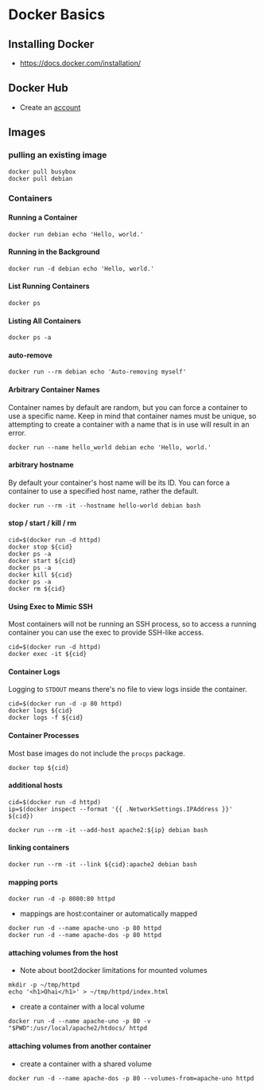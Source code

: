 # Docker Basics

## Installing Docker

* https://docs.docker.com/installation/

## Docker Hub

* Create an [account](https://hub.docker.com/account/login/)

## Images
### pulling an existing image

```
docker pull busybox
docker pull debian
```

### Containers
#### Running a Container

```
docker run debian echo 'Hello, world.'
```

#### Running in the Background

```
docker run -d debian echo 'Hello, world.'
```

#### List Running Containers

```
docker ps
```

#### Listing All Containers

```
docker ps -a
```

#### auto-remove

```
docker run --rm debian echo 'Auto-removing myself'
```

#### Arbitrary Container Names

Container names by default are random, but you can force a container to use a specific name. Keep in mind that container names must be unique, so attempting to create a container with a name that is in use will result in an error.

```
docker run --name hello_world debian echo 'Hello, world.'
```

#### arbitrary hostname

By default your container's host name will be its ID. You can force a container to use a specified host name, rather the default.

```
docker run --rm -it --hostname hello-world debian bash
```

#### stop / start / kill / rm

```
cid=$(docker run -d httpd)
docker stop ${cid}
docker ps -a
docker start ${cid}
docker ps -a
docker kill ${cid}
docker ps -a
docker rm ${cid}
```

#### Using Exec to Mimic SSH

Most containers will not be running an SSH process, so to access a running container you can use the exec to provide SSH-like access.

```
cid=$(docker run -d httpd)
docker exec -it ${cid}
```

#### Container Logs

Logging to `STDOUT` means there's no file to view logs inside the container.

```
cid=$(docker run -d -p 80 httpd)
docker logs ${cid}
docker logs -f ${cid}
```

#### Container Processes

Most base images do not include the `procps` package.

```
docker top ${cid}
```

#### additional hosts

```
cid=$(docker run -d httpd)
ip=$(docker inspect --format '{{ .NetworkSettings.IPAddress }}' ${cid})

docker run --rm -it --add-host apache2:${ip} debian bash
```

#### linking containers

```
docker run --rm -it --link ${cid}:apache2 debian bash
```

#### mapping ports

```
docker run -d -p 8080:80 httpd
```

* mappings are host:container or automatically mapped

```
docker run -d --name apache-uno -p 80 httpd
docker run -d --name apache-dos -p 80 httpd
```

#### attaching volumes from the host

* Note about boot2docker limitations for mounted volumes

```
mkdir -p ~/tmp/httpd
echo '<h1>Ohai</h1>' > ~/tmp/httpd/index.html
```

* create a container with a local volume

```
docker run -d --name apache-uno -p 80 -v "$PWD":/usr/local/apache2/htdocs/ httpd
```

#### attaching volumes from another container

* create a container with a shared volume

```
docker run -d --name apache-dos -p 80 --volumes-from=apache-uno httpd
```
